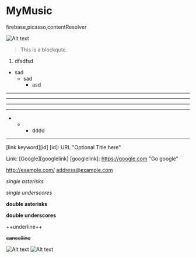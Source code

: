 # MyMusic
firebase,picasso,contentResolver





![Alt text](https://ss3.bdstatic.com/70cFv8Sh_Q1YnxGkpoWK1HF6hhy/it/u=1060387669,1498970204&fm=27&gp=0.jpg)
> This is a blockqute.
1. dfsdfsd
* sad
  * sad
    * asd
 ***   
 *****
 - - -
 ---------------------------------------
 * * * dddd
---------------------------------------
[link keyword][id]
[id]: URL "Optional Title here"

Link: [Google][googlelink]
[googlelink]: https://google.com "Go google"



<http://example.com/>
<address@example.com>

*single asterisks*

_single underscores_

**double asterisks**

__double underscores__

++underline++

~~cancelline~~

![Alt text](/path/to/img.jpg)
![Alt text](/path/to/img.jpg "Optional title")
